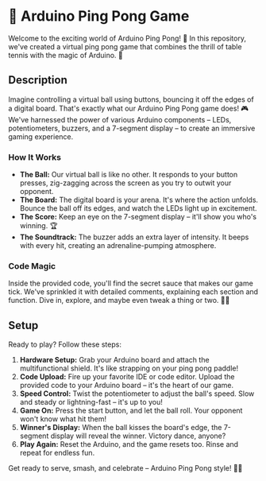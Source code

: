 # 🎯 Arduino Ping Pong Game

Welcome to the exciting world of Arduino Ping Pong! 🏓 In this repository, we've created a virtual ping pong game that combines the thrill of table tennis with the magic of Arduino. 🤖

## Description

Imagine controlling a virtual ball using buttons, bouncing it off the edges of a digital board. That's exactly what our Arduino Ping Pong game does! 🎮 We've harnessed the power of various Arduino components – LEDs, potentiometers, buzzers, and a 7-segment display – to create an immersive gaming experience.

### How It Works

- **The Ball:** Our virtual ball is like no other. It responds to your button presses, zig-zagging across the screen as you try to outwit your opponent.
- **The Board:** The digital board is your arena. It's where the action unfolds. Bounce the ball off its edges, and watch the LEDs light up in excitement.
- **The Score:** Keep an eye on the 7-segment display – it'll show you who's winning. 🏆
- **The Soundtrack:** The buzzer adds an extra layer of intensity. It beeps with every hit, creating an adrenaline-pumping atmosphere.

### Code Magic

Inside the provided code, you'll find the secret sauce that makes our game tick. We've sprinkled it with detailed comments, explaining each section and function. Dive in, explore, and maybe even tweak a thing or two. 🧙‍♂️

## Setup

Ready to play? Follow these steps:

1. **Hardware Setup:** Grab your Arduino board and attach the multifunctional shield. It's like strapping on your ping pong paddle!
2. **Code Upload:** Fire up your favorite IDE or code editor. Upload the provided code to your Arduino board – it's the heart of our game.
3. **Speed Control:** Twist the potentiometer to adjust the ball's speed. Slow and steady or lightning-fast – it's up to you!
4. **Game On:** Press the start button, and let the ball roll. Your opponent won't know what hit them!
5. **Winner's Display:** When the ball kisses the board's edge, the 7-segment display will reveal the winner. Victory dance, anyone?
6. **Play Again:** Reset the Arduino, and the game resets too. Rinse and repeat for endless fun.

Get ready to serve, smash, and celebrate – Arduino Ping Pong style! 🎉🏓

